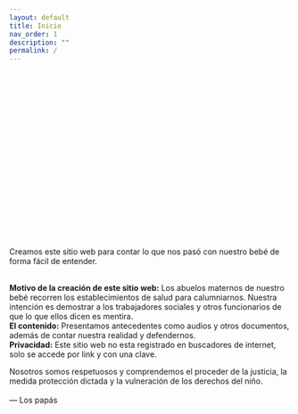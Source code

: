 ```yaml
---
layout: default
title: Inicio
nav_order: 1
description: ""
permalink: /
---
```


<div id="slider"></div>

<div style="width: 100%;"><div style="position: relative; padding-bottom: 56.25%; padding-top: 0; height: 0;"><div style="width: 100%;"><div style="position: relative; padding-bottom: 56.25%; padding-top: 0; height: 0;"><img src="/elianbebe/assets/images/inicio.png" alt="drawing" width="100%"/> </div> </div> </div> </div>

<br>





Creamos este sitio web para contar lo que nos pasó con nuestro bebé de forma fácil de entender.<br><br>

<b>Motivo de la creación de este sitio web:</b>
Los abuelos maternos de nuestro bebé recorren los establecimientos de salud para calumniarnos. Nuestra intención es demostrar a los trabajadores sociales y otros funcionarios de que lo que ellos dicen es mentira.
<br>
<b>El contenido:</b>
Presentamos antecedentes como audios y otros documentos, además de contar nuestra realidad y defendernos.
<br>
<b>Privacidad:</b> Este sitio web no esta registrado en buscadores de internet, solo se accede por link y con una clave.
<br>


Nosotros somos respetuosos y comprendemos el proceder de la justicia, la medida protección dictada y la vulneración de los derechos del niño.
<br><br>
 — Los papás

